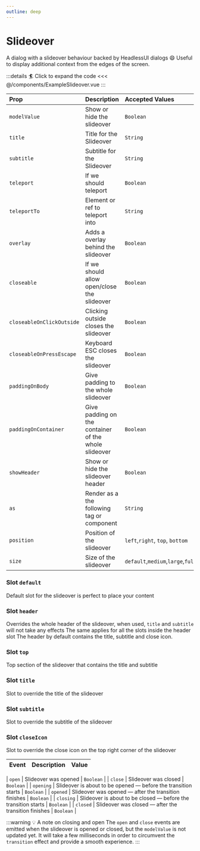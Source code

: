 ```yaml
---
outline: deep
---
```


# Slideover

A dialog with a slideover behaviour backed by HeadlessUI dialogs :smile:
Useful to display additional context from the edges of the screen.

<!--@include: ../../parts/title-preview.md-->

<ExampleSlideover />

:::details :surfer: Click to expand the code
<<< @/components/ExampleSlideover.vue
:::

<!--@include: ../../parts/title-props.md-->

| Prop                      | Description                                          | Accepted Values                   | Default     |
|:--------------------------|:-----------------------------------------------------|:----------------------------------|:------------|
| `modelValue`              | Show or hide the slideover                           | `Boolean`                         | `false`     |
| `title`                   | Title for the Slideover                              | `String`                          | `undefined` |
| `subtitle`                | Subtitle for the Slideover                           | `String`                          | `undefined` |
| `teleport`                | If we should teleport                                | `Boolean`                         | `true`      |
| `teleportTo`              | Element or ref to teleport into                      | `String`                          | `body`      |
| `overlay`                 | Adds a overlay behind the slideover                  | `Boolean`                         | `true`      |
| `closeable`               | If we should allow open/close the slideover          | `Boolean`                         | `true`      |
| `closeableOnClickOutside` | Clicking outside closes the slideover                | `Boolean`                         | `true`      |
| `closeableOnPressEscape`  | Keyboard ESC closes the slideover                    | `Boolean`                         | `true`      |
| `paddingOnBody`           | Give padding to the whole slideover                  | `Boolean`                         | `true`      |
| `paddingOnContainer`      | Give padding on the container of the whole slideover | `Boolean`                         | `true`      |
| `showHeader`              | Show or hide the slideover header                    | `Boolean`                         | `true`      |
| `as`                      | Render as a the following tag or component           | `String`                          | `div`       |
| `position`                | Position of the slideover                            | `left`,`right`, `top`, `bottom`   | `right`     |
| `size`                    | Size of the slideover                                | `default`,`medium`,`large`,`full` | `medium`    |


<!--@include: ../../parts/title-slots.md-->

### Slot `default`

Default slot for the slideover is perfect to place your content

### Slot `header`

Overrides the whole header of the slideover, when used, `title` and `subtitle` will not take any effects
The same applies for all the slots inside the header slot
The header by default contains the title, subtitle and close icon.


### Slot `top`

Top section of the slideover that contains the title and subtitle

### Slot `title`

Slot to override the title of the slideover

### Slot `subtitle`

Slot to override the subtitle of the slideover


### Slot `closeIcon`

Slot to override the close icon on the top right corner of the slideover

<!--@include: ../../parts/title-events.md-->

| Event   | Description             | Value     |
|:--------|:------------------------|:----------|
<!--@include: ../../parts/events-model-value.md-->
| `open` | Slideover was opened | `Boolean` |
| `close` | Slideover was closed | `Boolean` |
| `opening` | Slideover is about to be opened — before the transition starts | `Boolean` |
| `opened` | Slideover was opened — after the transition finishes | `Boolean` |
| `closing` | Slideover is about to be closed — before the transition starts | `Boolean` |
| `closed` | Slideover was closed — after the transition finishes | `Boolean` |

:::warning :bulb: A note on closing and open
The `open` and `close` events are emitted when the slideover is opened or closed, but the `modelValue` is not updated yet.
It will take a few milliseconds in order to circumvent the `transition` effect and provide a smooth experience.
:::





